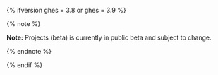 {% ifversion ghes = 3.8 or ghes = 3.9 %}

{% note %}

**Note:** Projects (beta) is currently in public beta and subject to change.

{% endnote %}

{% endif %}